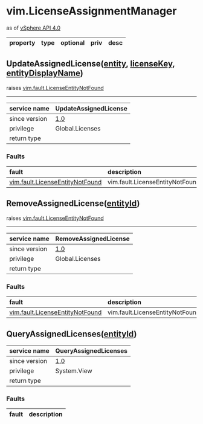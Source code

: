 vim.LicenseAssignmentManager
============================
as of [vSphere API 4.0](vim.version.md#vim.version.version5)




| property | type | optional | priv | desc |
|:---------|:-----|:---------|:-----|:-----|


UpdateAssignedLicense([entity](#string "string"), [licenseKey](#string "string"), [entityDisplayName](#string "string"))
------------------------------------------------------------------------------------------------------------------------
 raises [vim.fault.LicenseEntityNotFound](vim.fault.LicenseEntityNotFound.md "vim.fault.LicenseEntityNotFound")

---
| service name | UpdateAssignedLicense |
|:--|:--|
| since version | [1.0](vim.version.md#vim.version.version5) |
| privilege    | Global.Licenses |
| return type |  |
### Faults
| fault | description |
|:------|:------------|
| [vim.fault.LicenseEntityNotFound](vim.fault.LicenseEntityNotFound.md "vim.fault.LicenseEntityNotFound") | vim.fault.LicenseEntityNotFound |




RemoveAssignedLicense([entityId](#string "string"))
---------------------------------------------------
 raises [vim.fault.LicenseEntityNotFound](vim.fault.LicenseEntityNotFound.md "vim.fault.LicenseEntityNotFound")

---
| service name | RemoveAssignedLicense |
|:--|:--|
| since version | [1.0](vim.version.md#vim.version.version5) |
| privilege    | Global.Licenses |
| return type |  |
### Faults
| fault | description |
|:------|:------------|
| [vim.fault.LicenseEntityNotFound](vim.fault.LicenseEntityNotFound.md "vim.fault.LicenseEntityNotFound") | vim.fault.LicenseEntityNotFound |




QueryAssignedLicenses([entityId](#string "string"))
---------------------------------------------------

| service name | QueryAssignedLicenses |
|:--|:--|
| since version | [1.0](vim.version.md#vim.version.version5) |
| privilege    | System.View |
| return type |  |
### Faults
| fault | description |
|:------|:------------|




